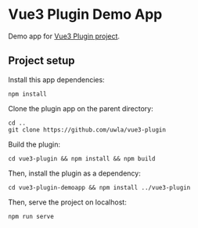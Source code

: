# Vue3 Plugin Demo App

Demo app for [Vue3 Plugin project](https://github.com/uwla/vue3-plugin).

## Project setup

Install this app dependencies:

```
npm install
```

Clone the plugin app on the parent directory:

```
cd .. 
git clone https://github.com/uwla/vue3-plugin
```

Build the plugin:

```
cd vue3-plugin && npm install && npm build
```

Then, install the plugin as a dependency:

```
cd vue3-plugin-demoapp && npm install ../vue3-plugin
```

Then, serve the project on localhost:

```
npm run serve
```
